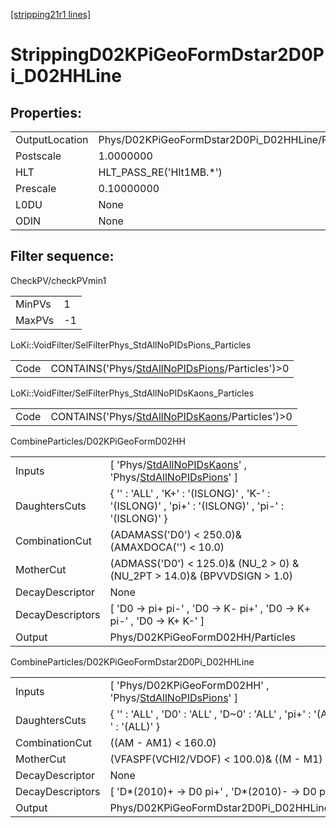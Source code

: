 [[stripping21r1 lines]](./stripping21r1-index)

# StrippingD02KPiGeoFormDstar2D0Pi_D02HHLine

## Properties:

|                |                                                  |
|----------------|--------------------------------------------------|
| OutputLocation | Phys/D02KPiGeoFormDstar2D0Pi_D02HHLine/Particles |
| Postscale      | 1.0000000                                        |
| HLT            | HLT_PASS_RE('Hlt1MB.\*')                         |
| Prescale       | 0.10000000                                       |
| L0DU           | None                                             |
| ODIN           | None                                             |

## Filter sequence:

CheckPV/checkPVmin1

|        |     |
|--------|-----|
| MinPVs | 1   |
| MaxPVs | -1  |

LoKi::VoidFilter/SelFilterPhys_StdAllNoPIDsPions_Particles

|      |                                                                                                      |
|------|------------------------------------------------------------------------------------------------------|
| Code | CONTAINS('Phys/[StdAllNoPIDsPions](./stripping21r1-commonparticles-stdallnopidspions)/Particles')\>0 |

LoKi::VoidFilter/SelFilterPhys_StdAllNoPIDsKaons_Particles

|      |                                                                                                      |
|------|------------------------------------------------------------------------------------------------------|
| Code | CONTAINS('Phys/[StdAllNoPIDsKaons](./stripping21r1-commonparticles-stdallnopidskaons)/Particles')\>0 |

CombineParticles/D02KPiGeoFormD02HH

|                  |                                                                                                                                                                     |
|------------------|---------------------------------------------------------------------------------------------------------------------------------------------------------------------|
| Inputs           | [ 'Phys/[StdAllNoPIDsKaons](./stripping21r1-commonparticles-stdallnopidskaons)' , 'Phys/[StdAllNoPIDsPions](./stripping21r1-commonparticles-stdallnopidspions)' ] |
| DaughtersCuts    | { '' : 'ALL' , 'K+' : '(ISLONG)' , 'K-' : '(ISLONG)' , 'pi+' : '(ISLONG)' , 'pi-' : '(ISLONG)' }                                                                    |
| CombinationCut   | (ADAMASS('D0') \< 250.0)& (AMAXDOCA('') \< 10.0)                                                                                                                    |
| MotherCut        | (ADMASS('D0') \< 125.0)& (NU_2 \> 0) & (NU_2PT \> 14.0)& (BPVVDSIGN \> 1.0)                                                                                         |
| DecayDescriptor  | None                                                                                                                                                                |
| DecayDescriptors | [ 'D0 -\> pi+ pi-' , 'D0 -\> K- pi+' , 'D0 -\> K+ pi-' , 'D0 -\> K+ K-' ]                                                                                         |
| Output           | Phys/D02KPiGeoFormD02HH/Particles                                                                                                                                   |

CombineParticles/D02KPiGeoFormDstar2D0Pi_D02HHLine

|                  |                                                                                                                 |
|------------------|-----------------------------------------------------------------------------------------------------------------|
| Inputs           | [ 'Phys/D02KPiGeoFormD02HH' , 'Phys/[StdAllNoPIDsPions](./stripping21r1-commonparticles-stdallnopidspions)' ] |
| DaughtersCuts    | { '' : 'ALL' , 'D0' : 'ALL' , 'D~0' : 'ALL' , 'pi+' : '(ALL)' , 'pi-' : '(ALL)' }                               |
| CombinationCut   | ((AM - AM1) \< 160.0)                                                                                           |
| MotherCut        | (VFASPF(VCHI2/VDOF) \< 100.0)& ((M - M1) \< 155.0)                                                              |
| DecayDescriptor  | None                                                                                                            |
| DecayDescriptors | [ 'D\*(2010)+ -\> D0 pi+' , 'D\*(2010)- -\> D0 pi-' ]                                                         |
| Output           | Phys/D02KPiGeoFormDstar2D0Pi_D02HHLine/Particles                                                                |
